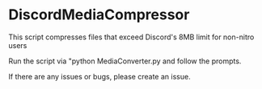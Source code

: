 # DiscordMediaCompressor
This script compresses files that exceed Discord's 8MB limit for non-nitro users

Run the script via "python MediaConverter.py and follow the prompts.

If there are any issues or bugs, please create an issue.
